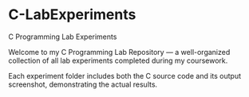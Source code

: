 # C-LabExperiments

C Programming Lab Experiments

Welcome to my C Programming Lab Repository — a well-organized collection of all lab experiments completed during my coursework.

Each experiment folder includes both the C source code and its output screenshot, demonstrating the actual results.
